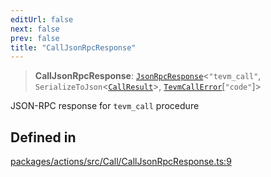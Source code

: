 ```yaml
---
editUrl: false
next: false
prev: false
title: "CallJsonRpcResponse"
---
```


> **CallJsonRpcResponse**: [`JsonRpcResponse`](/reference/tevm/jsonrpc/type-aliases/jsonrpcresponse/)\<`"tevm_call"`, `SerializeToJson`\<[`CallResult`](/reference/tevm/actions/type-aliases/callresult/)\>, [`TevmCallError`](/reference/tevm/actions/type-aliases/tevmcallerror/)\[`"code"`\]\>

JSON-RPC response for `tevm_call` procedure

## Defined in

[packages/actions/src/Call/CallJsonRpcResponse.ts:9](https://github.com/evmts/tevm-monorepo/blob/main/packages/actions/src/Call/CallJsonRpcResponse.ts#L9)
